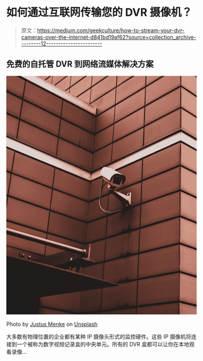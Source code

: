 # 如何通过互联网传输您的 DVR 摄像机？

> 原文：<https://medium.com/geekculture/how-to-stream-your-dvr-cameras-over-the-internet-d841bd19af62?source=collection_archive---------12----------------------->

## 免费的自托管 DVR 到网络流媒体解决方案

![](img/0a17862d75c8510e233fca2ca2b4aefc.png)

Photo by [Justus Menke](https://unsplash.com/@justusmenke?utm_source=medium&utm_medium=referral) on [Unsplash](https://unsplash.com?utm_source=medium&utm_medium=referral)

大多数有物理位置的企业都有某种 IP 摄像头形式的监控硬件。这些 IP 摄像机将连接到一个被称为数字视频记录盒的中央单元。所有的 DVR 盒都可以让你在本地观看录像…